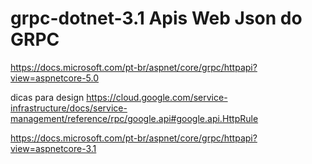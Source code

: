 # grpc-dotnet-3.1 Apis Web Json do GRPC

https://docs.microsoft.com/pt-br/aspnet/core/grpc/httpapi?view=aspnetcore-5.0

dicas para design 
https://cloud.google.com/service-infrastructure/docs/service-management/reference/rpc/google.api#google.api.HttpRule

https://docs.microsoft.com/pt-br/aspnet/core/grpc/httpapi?view=aspnetcore-3.1
